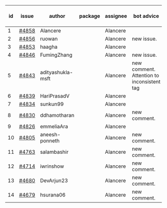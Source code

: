 | id | issue | author | package | assignee | bot advice | created date of issue | target release date | date from target |
| ------ | ------ | ------ | ------ | ------ | ------ | ------ | ------ | :-----: |
| 1 | [#4858](https://github.com/Azure/sdk-release-request/issues/4858) | Alancere |  | Alancere |  | 12-27 | 01-26 |  |
| 2 | [#4856](https://github.com/Azure/sdk-release-request/issues/4856) | ruowan |  | Alancere | new issue. | 12-27 | 01-26 |  |
| 3 | [#4853](https://github.com/Azure/sdk-release-request/issues/4853) | haagha |  | Alancere |  | 12-26 | 01-26 |  |
| 4 | [#4846](https://github.com/Azure/sdk-release-request/issues/4846) | FumingZhang |  | Alancere | new issue. | 12-21 | 01-26 |  |
| 5 | [#4843](https://github.com/Azure/sdk-release-request/issues/4843) | adityashukla-msft |  | Alancere | new comment. Attention to inconsistent tag | 12-20 | 01-26 |  |
| 6 | [#4839](https://github.com/Azure/sdk-release-request/issues/4839) | HariPrasadV |  | Alancere |  | 12-18 | 01-26 |  |
| 7 | [#4834](https://github.com/Azure/sdk-release-request/issues/4834) | sunkun99 |  | Alancere |  | 12-15 | 01-26 |  |
| 8 | [#4830](https://github.com/Azure/sdk-release-request/issues/4830) | ddhamotharan |  | Alancere | new comment. | 12-12 | 01-26 |  |
| 9 | [#4826](https://github.com/Azure/sdk-release-request/issues/4826) | emmeliaAra |  | Alancere |  | 12-11 | 01-26 |  |
| 10 | [#4805](https://github.com/Azure/sdk-release-request/issues/4805) | aneesh-ponneth |  | Alancere | new comment. | 11-29 | 02-23 |  |
| 11 | [#4763](https://github.com/Azure/sdk-release-request/issues/4763) | salambashir |  | Alancere | new comment. | 11-13 | 01-26 |  |
| 12 | [#4714](https://github.com/Azure/sdk-release-request/issues/4714) | iwrinshow |  | Alancere | new comment. | 11-06 | 11-24 |  |
| 13 | [#4680](https://github.com/Azure/sdk-release-request/issues/4680) | DevArjun23 |  | Alancere | new comment. | 10-24 | 01-26 |  |
| 14 | [#4679](https://github.com/Azure/sdk-release-request/issues/4679) | hsurana06 |  | Alancere | new comment. | 10-23 | 12-22 |  |
